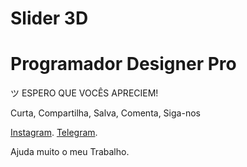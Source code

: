 # Slider 3D

<h1>Programador Designer Pro</h1>
ツ ESPERO QUE VOCÊS APRECIEM!

Curta, Compartilha, Salva, Comenta, Siga-nos

<a href="https://www.instagram.com/programadordesignerpro/">Instagram</a>.
<a href="https://t.me/programadordesignerpro">Telegram</a>.

Ajuda muito o meu Trabalho.